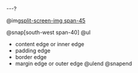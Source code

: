---?

@img[split-screen-img span-45](template/img/css-box-model.png)

@snap[south-west span-40]
@ul[](false)

- content edge or inner edge
- padding edge
- border edge
- margin edge or outer edge
  @ulend
  @snapend
